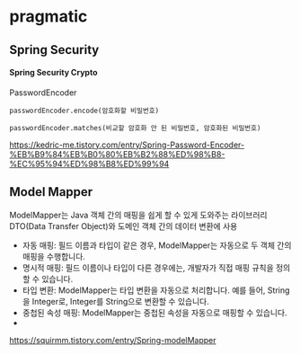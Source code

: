 # pragmatic




## Spring Security

#### Spring Security Crypto

PasswordEncoder

`passwordEncoder.encode(암호화할 비밀번호)`

`passwordEncoder.matches(비교할 암호화 안 된 비밀번호, 암호화된 비밀번호)`

https://kedric-me.tistory.com/entry/Spring-Password-Encoder-%EB%B9%84%EB%B0%80%EB%B2%88%ED%98%B8-%EC%95%94%ED%98%B8%ED%99%94

## Model Mapper
ModelMapper는 Java 객체 간의 매핑을 쉽게 할 수 있게 도와주는 라이브러리
DTO(Data Transfer Object)와 도메인 객체 간의 데이터 변환에 사용

- 자동 매핑: 필드 이름과 타입이 같은 경우, ModelMapper는 자동으로 두 객체 간의 매핑을 수행합니다.
- 명시적 매핑: 필드 이름이나 타입이 다른 경우에는, 개발자가 직접 매핑 규칙을 정의할 수 있습니다.
- 타입 변환: ModelMapper는 타입 변환을 자동으로 처리합니다. 예를 들어, String을 Integer로, Integer를 String으로 변환할 수 있습니다.
- 중첩된 속성 매핑: ModelMapper는 중첩된 속성을 자동으로 매핑할 수 있습니다.
- 
https://squirmm.tistory.com/entry/Spring-modelMapper